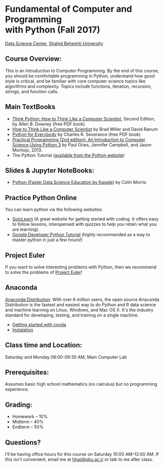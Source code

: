 # Fundamental of Computer and Programming <br> with Python (Fall 2017)
[Data Science Center](http://ds.sbu.ac.ir), [Shahid Beheshti University](http://www.sbu.ac.ir/)<br>

## Course Overview:
This is an Introduction to Computer Programming. By the end of this course, you should be comfortable programming in Python, understand how good style is critical, and be familiar with core computer science topics like algorithms and complexity. Topics include functions, iteration, recursion, strings, and function calls.

## Main TextBooks

* [Think Python: How to Think Like a Computer Scientist](http://greenteapress.com/wp/think-python-2e/), Second  Edition, by Allen B. Downey (free PDF book)
* [How to Think Like a Computer Scientist](http://interactivepython.org/courselib/static/thinkcspy/index.html) by Brad Miller and David Ranum
* [Python for Everybody](https://www.py4e.com/book.php) by Charles R. Severance (free PDF book)
* [Practical Programming (2nd edition): An Introduction to Computer Science Using Python 3](https://pragprog.com/book/gwpy2/practical-programming) by Paul Gries, Jennifer Campbell, and Jason Montojo, 2013.
* The Python Tutorial ([available from the Python website](https://docs.python.org/3.6/tutorial/))

## Slides & Jupyter NoteBooks:

* [Python (Faster Data Science Education by Kaggle)](https://www.kaggle.com/learn/python) by Colin Morris <br>

## Practice Python Online
You can learn python via the following websites:
* [SoloLearn](http://www.sololearn.com/) (A great website for getting started with coding. It offers easy to follow lessons, interspersed with quizzes to help you retain what you are learning).
* [Google Developer Python Tutorial](https://developers.google.com/edu/python/)  (highly recommended as a way to master python in just a few hours!) 
## Project Euler
If you want to solve interesting problems with Python, then we recommend to solve the problems of [Project Euler](https://projecteuler.net/)!

## Anaconda
[Anaconda Distribution](https://www.anaconda.com/what-is-anaconda/): With over 6 million users, the open source Anaconda Distribution is the fastest and easiest way to do Python and R data science and machine learning on Linux, Windows, and Mac OS X. It's the industry standard for developing, testing, and training on a single machine.
* [Getting started with conda](https://conda.io/docs/user-guide/getting-started.html)
* [Instalation](https://docs.anaconda.com/anaconda/install/)

## Class time and Location:
Saturday and Monday 08:00-09:30 AM, Main Computer Lab

## Prerequisites: 
Assumes basic high school mathematics (no calculus) but no programming experience.

## Grading:
* Homework – 10%
* Midterm – 40%
* Endterm – 50%

## Questions?
I’ll be having office hours for this course on Saturday 10:00 AM–12:00 AM. If this isn’t convenient, email me at hhaji@sbu.ac.ir or talk to me after class.
